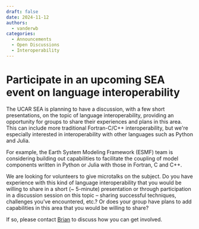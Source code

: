 ```yaml
---
draft: false 
date: 2024-11-12
authors:
  - vanderwb
categories:
  - Announcements
  - Open Discussions
  - Interoperability
---
```


# Participate in an upcoming SEA event on language interoperability

The UCAR SEA is planning to have a discussion, with a few short presentations,
on the topic of language interoperability, providing an opportunity for groups
to share their experiences and plans in this area. This can include more
traditional Fortran-C/C++ interoperability, but we're especially interested in
interoperability with other languages such as Python and Julia.

For example, the Earth System Modeling Framework (ESMF) team is considering
building out capabilities to facilitate the coupling of model components written
in Python or Julia with those in Fortran, C and C++.

We are looking for volunteers to give microtalks on the subject. Do you have
experience with this kind of language interoperability that you would be willing
to share in a short (~ 5-minute) presentation or through participation in a
discussion session on this topic – sharing successful techniques, challenges
you’ve encountered, etc.? Or does your group have plans to add capabilities in
this area that you would be willing to share?

If so, please contact [Brian](mailto:vanderwb@ucar.edu) to discuss how you can
get involved.
